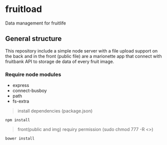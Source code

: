 # fruitload
Data management for fruitlife

## General structure
This repository include a simple node server with a file upload support on the back and in the front (public file) are a marionette app that connect with fruitbank API to storage de data of every fruit image.

### Require node modules
- express
- connect-busboy
- path
- fs-extra
> install dependencies (package.json)
```
npm install
```


> front(public and img) requiry permission (sudo chmod 777 -R <<folder>>)
```
bower install
```



